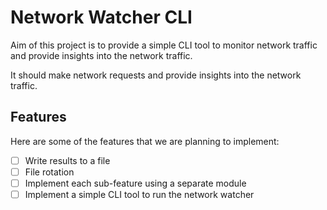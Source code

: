 # Network Watcher CLI

Aim of this project is to provide a simple CLI tool to monitor network traffic and provide insights into the network
traffic.

It should make network requests and provide insights into the network traffic.

## Features

Here are some of the features that we are planning to implement:

- [ ] Write results to a file
- [ ] File rotation
- [ ] Implement each sub-feature using a separate module
- [ ] Implement a simple CLI tool to run the network watcher